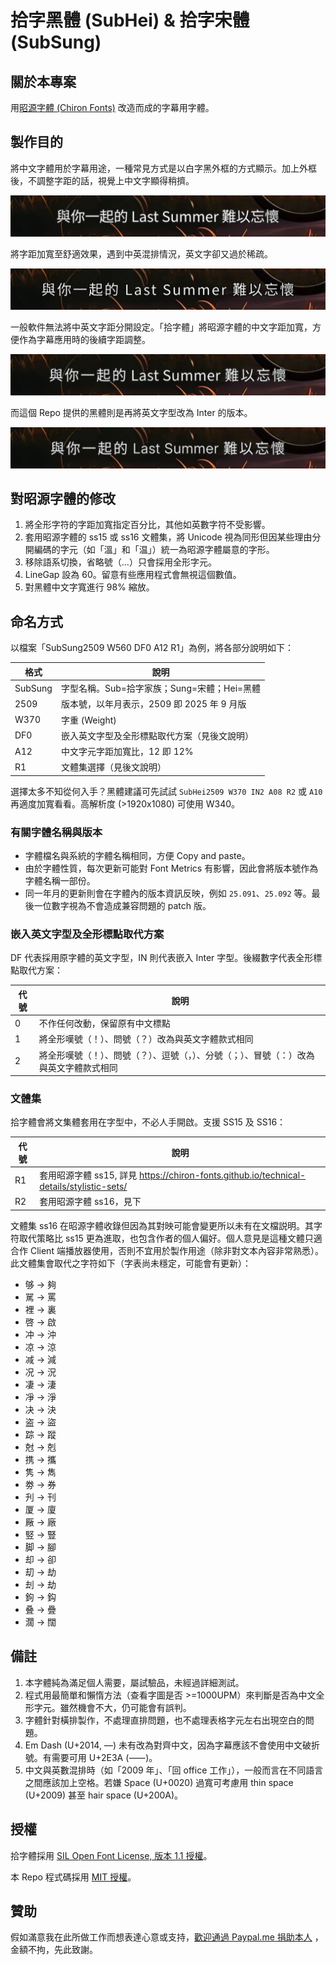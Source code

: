 拾字黑體 (SubHei) & 拾字宋體 (SubSung)
============

關於本專案
-------

用[昭源字體 (Chiron Fonts)](https://chiron-fonts.github.io/) 改造而成的字幕用字體。

製作目的
-------

將中文字體用於字幕用途，一種常見方式是以白字黑外框的方式顯示。加上外框後，不調整字距的話，視覺上中文字顯得稍擠。

![原來字距](./doc/01.webp)

將字距加寬至舒適效果，遇到中英混排情況，英文字卻又過於稀疏。

![字距加大](./doc/02.webp)

一般軟件無法將中英文字距分開設定。「拾字體」將昭源字體的中文字距加寬，方便作為字幕應用時的後續字距調整。

![只加大中文字距](./doc/03.webp)

而這個 Repo 提供的黑體則是再將英文字型改為 Inter 的版本。

![昭源黑體配搭 Inter](./doc/04.webp)

對昭源字體的修改
-------

1. 將全形字符的字距加寬指定百分比，其他如英數字符不受影響。
2. 套用昭源字體的 ss15 或 ss16 文體集，將 Unicode 視為同形但因某些理由分開編碼的字元（如「溫」和「温」）統一為昭源字體屬意的字形。
3. 移除語系切換，省略號（…）只會採用全形字元。
4. LineGap 設為 60。留意有些應用程式會無視這個數值。
5. 對黑體中文字寬進行 98% 縮放。

命名方式
-------

以檔案「SubSung2509 W560 DF0 A12 R1」為例，將各部分說明如下：

| 格式      | 說明                            | 
|---------|-------------------------------|
| SubSung | 字型名稱。Sub=拾字家族；Sung=宋體；Hei=黑體 |
| 2509    | 版本號，以年月表示，2509 即 2025 年 9 月版  |                         
| W370    | 字重 (Weight)                   |                         
| DF0     | 嵌入英文字型及全形標點取代方案（見後文說明）        |            
| A12     | 中文字元字距加寬比，12 即 12%            |                    
| R1      | 文體集選擇（見後文說明）                  |

選擇太多不知從何入手？黑體建議可先試試 `SubHei2509 W370 IN2 A08 R2` 或 `A10` 再適度加寬看看。高解析度 (>1920x1080) 可使用 W340。

### 有關字體名稱與版本

- 字體檔名與系統的字體名稱相同，方便 Copy and paste。
- 由於字體性質，每次更新可能對 Font Metrics 有影響，因此會將版本號作為字體名稱一部份。
- 同一年月的更新則會在字體內的版本資訊反映，例如 `25.091`、`25.092` 等。最後一位數字視為不會造成兼容問題的 patch 版。

### 嵌入英文字型及全形標點取代方案

DF 代表採用原字體的英文字型，IN 則代表嵌入 Inter 字型。後綴數字代表全形標點取代方案：

| 代號 | 說明                                          |
|----|---------------------------------------------|
| 0  | 不作任何改動，保留原有中文標點                             |
| 1  | 將全形嘆號（！）、問號（？）改為與英文字體款式相同                   |
| 2  | 將全形嘆號（！）、問號（？）、逗號（，）、分號（；）、冒號（：）改為與英文字體款式相同 | 

### 文體集

拾字體會將文集體套用在字型中，不必人手開啟。支援 SS15 及 SS16：

| 代號 | 說明                                                                               |
|----|----------------------------------------------------------------------------------|
| R1 | 套用昭源字體 ss15, 詳見 https://chiron-fonts.github.io/technical-details/stylistic-sets/ |
| R2 | 套用昭源字體 ss16，見下                                                                  |

文體集 ss16 在昭源字體收錄但因為其對映可能會變更所以未有在文檔説明。其字符取代策略比 ss15
更為進取，也包含作者的個人偏好。個人意見是這種文體只適合作
Client
端播放器使用，否則不宜用於製作用途（除非對文本內容非常熟悉）。此文體集會取代之字符如下（字表尚未穩定，可能會有更新）：

* 够 → 夠
* 駡 → 罵
* 裡 → 裏
* 啓 → 啟
* 冲 → 沖
* 凉 → 涼
* 减 → 減
* 况 → 況
* 凄 → 淒
* 凈 → 淨
* 决 → 決
* 盗 → 盜
* 踪 → 蹤
* 尅 → 剋
* 携 → 攜
* 隽 → 雋
* 劵 → 券
* 刋 → 刊
* 厦 → 廈
* 厰 → 廠
* 竪 → 豎
* 脚 → 腳
* 却 → 卻
* 刧 → 劫
* 刦 → 劫
* 鉤 → 鈎
* 叠 → 疊
* 濶 → 闊

備註
-------

1. 本字體純為滿足個人需要，屬試驗品，未經過詳細測試。
2. 程式用最簡單和懶惰方法（查看字圖是否 >=1000UPM）來判斷是否為中文全形字元。雖然機會不大，仍可能會有誤判。
3. 字體針對橫排製作，不處理直排問題，也不處理表格字元左右出現空白的問題。
4. Em Dash (U+2014, —) 未有改為對齊中文，因為字幕應該不會使用中文破折號。有需要可用 U+2E3A (⸺)。
5. 中文與英數混排時（如「2009 年」、「回 office 工作」），一般而言在不同語言之間應該加上空格。若嫌
   Space (U+0020) 過寬可考慮用 thin space (U+2009) 甚至 hair space (U+200A)。

授權
-------

拾字體採用 [SIL Open Font License, 版本 1.1 授權](OFL_LICENSE)。

本 Repo 程式碼採用 [MIT 授權](LICENSE)。

贊助
-------

假如滿意我在此所做工作而想表達心意或支持，[歡迎通過 Paypal.me 捐助本人](https://www.paypal.com/paypalme/tamcyhk)
，金額不拘，先此致謝。
